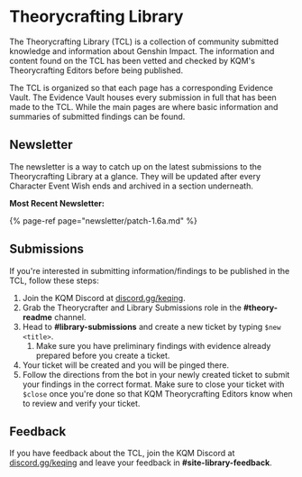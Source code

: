 # Theorycrafting Library

The Theorycrafting Library (TCL) is a collection of community submitted knowledge and information about Genshin Impact. The information and content found on the TCL has been vetted and checked by KQM's Theorycrafting Editors before being published.

The TCL is organized so that each page has a corresponding Evidence Vault. The Evidence Vault houses every submission in full that has been made to the TCL. While the main pages are where basic information and summaries of submitted findings can be found.

## Newsletter

The newsletter is a way to catch up on the latest submissions to the Theorycrafting Library at a glance. They will be updated after every Character Event Wish ends and archived in a section underneath.

**Most Recent Newsletter:**

{% page-ref page="newsletter/patch-1.6a.md" %}

## Submissions

If you're interested in submitting information/findings to be published in the TCL, follow these steps:

1. Join the KQM Discord at [discord.gg/keqing](https://discord.com/invite/keqing).
2. Grab the Theorycrafter and Library Submissions role in the **#theory-readme** channel.
3. Head to **#library-submissions** and create a new ticket by typing `$new <title>`.
   1. Make sure you have preliminary findings with evidence already prepared before you create a ticket.
4. Your ticket will be created and you will be pinged there. 
5. Follow the directions from the bot in your newly created ticket to submit your findings in the correct format. Make sure to close your ticket with `$close` once you're done so that KQM Theorycrafting Editors know when to review and verify your ticket.

## Feedback

If you have feedback about the TCL, join the KQM Discord at [discord.gg/keqing](https://discord.com/invite/keqing) and leave your feedback in **#site-library-feedback**.
